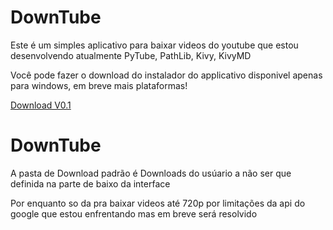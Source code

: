 # DownTube

Este é um simples aplicativo para baixar videos do youtube que estou desenvolvendo atualmente
PyTube, PathLib, Kivy, KivyMD

Você pode fazer o download do instalador do applicativo disponivel apenas para windows, em breve mais plataformas!

<a href="https://drive.google.com/file/d/13ys2gzZmw-dKO70ZQS11xu_x4YZpvp6n/view?usp=sharing">Download V0.1</a>

<h1>DownTube</h1>
A pasta de Download padrão é Downloads do usúario a não ser que definida na parte de baixo da interface

Por enquanto so da pra baixar videos até 720p por limitações da api do google que estou enfrentando mas em breve será resolvido
